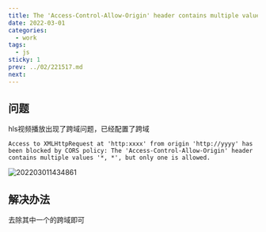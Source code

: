 ```yaml
---
title: The 'Access-Control-Allow-Origin' header contains multiple values '*, *', but only one is allowed
date: 2022-03-01
categories:
  - work
tags:
  - js
sticky: 1
prev: ../02/221517.md
next:
---
```




<!-- more -->

## 问题

hls视频播放出现了跨域问题，已经配置了跨域

```shell
Access to XMLHttpRequest at 'http:xxxx' from origin 'http://yyyy' has been blocked by CORS policy: The 'Access-Control-Allow-Origin' header contains multiple values '*, *', but only one is allowed.
```

![202203011434861](https://gitee.com/snowyan/image/raw/master/2022/202203011434861.png)

## 解决办法

去除其中一个的跨域即可